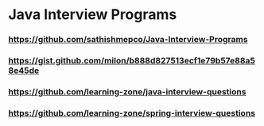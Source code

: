 # Java Interview Programs 

### https://github.com/sathishmepco/Java-Interview-Programs
### https://gist.github.com/milon/b888d827513ecf1e79b57e88a58e45de
### https://github.com/learning-zone/java-interview-questions
### https://github.com/learning-zone/spring-interview-questions
